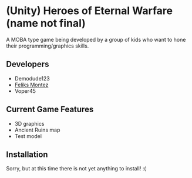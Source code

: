 # (Unity) Heroes of Eternal Warfare (name not final)
A MOBA type game being developed by a group of kids who want to hone their programming/graphics skills.

## Developers
* Demodude123
* [Feliks Montez](https://plus.google.com/u/0/105142104742103301467/posts)
* Voper45

## Current Game Features
* 3D graphics
* Ancient Ruins map
* Test model

## Installation
Sorry, but at this time there is not yet anything to install! :(